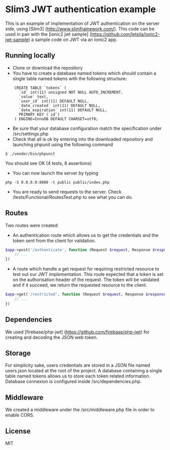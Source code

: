 # Slim3 JWT authentication example

This is an example of implementation of JWT authentication on the server side, using [Slim3] (http://www.slimframework.com/). This code can be used in pair with
the [ionic2 jwt sample] (https://github.com/letsila/ionic2-jwt-sample) a sample code on JWT via an Ionic2 app.

## Running locally
* Clone or download the repository
* You have to create a database named tokens which should contain a single table named tokens with the following structure:
```
    CREATE TABLE `tokens` (
      `id` int(11) unsigned NOT NULL AUTO_INCREMENT,
      `value` text,
      `user_id` int(11) DEFAULT NULL,
      `date_created` int(11) DEFAULT NULL,
      `date_expiration` int(11) DEFAULT NULL,
      PRIMARY KEY (`id`)
    ) ENGINE=InnoDB DEFAULT CHARSET=utf8;
```

* Be sure that your database configuration match the specification under /src/settings.php
* Check that all is ok by entering into the downloaded repository and launching phpunit using the following command
```
$ ./vendor/bin/phpunit
```
You should see OK (4 tests, 8 assertions)

* You can now launch the server by typing
```
php -S 0.0.0.0:8080 -t public public/index.php
```

* You are ready to send requests to the server. Check /tests/Functional/RoutesTest.php to see what you can do.

## Routes
Two routes were created:

* An authentication route which allows us to get the credentials and the token sent from the client for validation.
```php
$app->post('/authenticate', function (Request $request, Response $response) {
    // ...
})
```

* A route which handle a get request for requiring restricted resource to test out our JWT implementation. This route expected
that a token is set on the authorisation header of the request. The token will be validated and if it succeed, we return
the requested resource to the client.
```php
$app->get('/restricted', function (Request $request, Response $response) {
    // ...
})
```

## Dependencies
We used [firebase/php-jwt] (https://github.com/firebase/php-jwt) for creating and decoding the JSON web token.

## Storage
For simplicity sake, users credentials are stored in a JSON file named users.json located at the root of the project.
A database containing a single table named tokens allows us to store each token related information. Database
connexion is configured inside /src/dependencies.php.

## Middleware
We created a middleware under the /src/middleware.php file in order to enable CORS.

## License
MIT